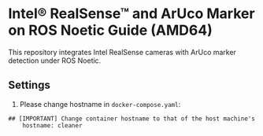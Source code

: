 # Intel® RealSense™ and ArUco Marker on ROS Noetic Guide (AMD64)

This repository integrates Intel RealSense cameras with ArUco marker detection under ROS Noetic.


## Settings
1. Please change hostname in `docker-compose.yaml`:
```    
## [IMPORTANT] Change container hostname to that of the host machine's 
    hostname: cleaner  
```

